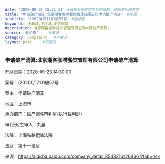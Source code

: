 ```yaml
---
date: '2020-09-23 15:21:31' #日期会覆盖文件名中日期，越新排列越靠前
title: "申请破产清算:北京潮客咖啡餐饮管理有限公司申请破产清算"  #标题
subtitle: '(2020)沪7101破57号' #副标题
keywords: 汪潮涌,汪超涌,潮客咖啡
description: 北京潮客咖啡餐饮管理有限公司申请破产清算。
source: '爱企查'     #来源
category: complaint   #不要动
layout: post     #不要动
---
```


### 申请破产清算:北京潮客咖啡餐饮管理有限公司申请破产清算

开庭日期：2020-09-23 14:30:00

案号：(2020)沪7101破57号

案由：申请破产清算

地区：上海市

承办部门：破产案件审判庭(执行裁判庭)

审判长/主审人：刘晨

法院：上海铁路运输法院

法庭：第十一法庭

来源：https://aiqicha.baidu.com/company_detail_85432162264661?tab=risk
